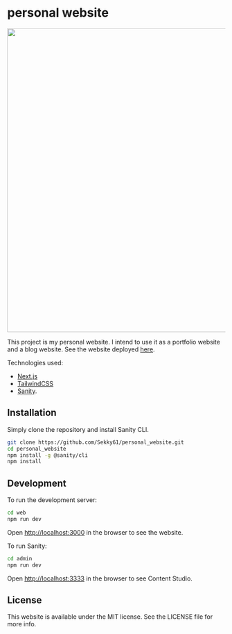 # personal website

<p align="center">
  <img src='https://github.com/Sekky61/personal_website/assets/24541288/57a360e6-c218-462b-b85d-4e3a5dc6f2f0' width='700'>
</p>

This project is my personal website. I intend to use it as a portfolio website and a blog website.
See the website deployed [here](https://personal-website-ten-omega-54.vercel.app/).

Technologies used:
- [Next.js](https://nextjs.org/)
- [TailwindCSS](https://tailwindcss.com/)
- [Sanity](https://www.sanity.io/).

## Installation

Simply clone the repository and install Sanity CLI.

```bash
git clone https://github.com/Sekky61/personal_website.git
cd personal_website
npm install -g @sanity/cli
npm install
```

## Development

To run the development server:

```bash
cd web
npm run dev
```

Open [http://localhost:3000](http://localhost:3000) in the browser to see the website.

To run Sanity:

```bash
cd admin
npm run dev
```

Open [http://localhost:3333](http://localhost:3333) in the browser to see Content Studio.

## License

This website is available under the MIT license. See the LICENSE file for more info.
